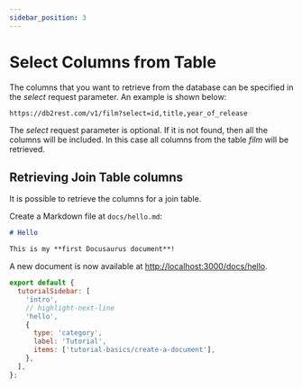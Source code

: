 ```yaml
---
sidebar_position: 3
---
```


# Select Columns from Table

The columns that you want to retrieve from the database can be specified in the *select* request parameter. 
An example is shown below:

```cli 
https://db2rest.com/v1/film?select=id,title,year_of_release
```

The *select* request parameter is optional. If it is not found, then all the columns will be included. In this case
all columns from the table *film* will be retrieved. 


## Retrieving Join Table columns

It is possible to retrieve the columns for a join table. 

Create a Markdown file at `docs/hello.md`:

```md title="docs/hello.md"
# Hello

This is my **first Docusaurus document**!
```

A new document is now available at [http://localhost:3000/docs/hello](http://localhost:3000/docs/hello).



```js title="sidebars.js"
export default {
  tutorialSidebar: [
    'intro',
    // highlight-next-line
    'hello',
    {
      type: 'category',
      label: 'Tutorial',
      items: ['tutorial-basics/create-a-document'],
    },
  ],
};
```
